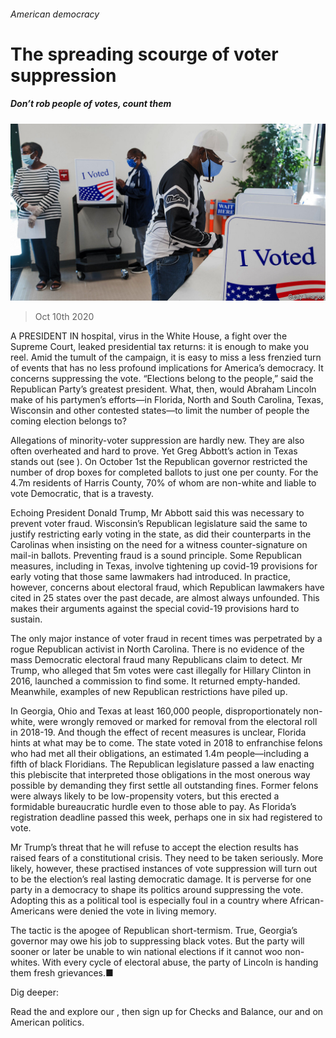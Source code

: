 ###### American democracy

# The spreading scourge of voter suppression 

##### Don’t rob people of votes, count them 

![image](images/20201010_LDP503.jpg) 

> Oct 10th 2020 


A PRESIDENT IN hospital, virus in the White House, a fight over the Supreme Court, leaked presidential tax returns: it is enough to make you reel. Amid the tumult of the campaign, it is easy to miss a less frenzied turn of events that has no less profound implications for America’s democracy. It concerns suppressing the vote. “Elections belong to the people,” said the Republican Party’s greatest president. What, then, would Abraham Lincoln make of his partymen’s efforts—in Florida, North and South Carolina, Texas, Wisconsin and other contested states—to limit the number of people the coming election belongs to?


Allegations of minority-voter suppression are hardly new. They are also often overheated and hard to prove. Yet Greg Abbott’s action in Texas stands out (see ). On October 1st the Republican governor restricted the number of drop boxes for completed ballots to just one per county. For the 4.7m residents of Harris County, 70% of whom are non-white and liable to vote Democratic, that is a travesty.



Echoing President Donald Trump, Mr Abbott said this was necessary to prevent voter fraud. Wisconsin’s Republican legislature said the same to justify restricting early voting in the state, as did their counterparts in the Carolinas when insisting on the need for a witness counter-signature on mail-in ballots. Preventing fraud is a sound principle. Some Republican measures, including in Texas, involve tightening up covid-19 provisions for early voting that those same lawmakers had introduced. In practice, however, concerns about electoral fraud, which Republican lawmakers have cited in 25 states over the past decade, are almost always unfounded. This makes their arguments against the special covid-19 provisions hard to sustain.


The only major instance of voter fraud in recent times was perpetrated by a rogue Republican activist in North Carolina. There is no evidence of the mass Democratic electoral fraud many Republicans claim to detect. Mr Trump, who alleged that 5m votes were cast illegally for Hillary Clinton in 2016, launched a commission to find some. It returned empty-handed. Meanwhile, examples of new Republican restrictions have piled up.


In Georgia, Ohio and Texas at least 160,000 people, disproportionately non-white, were wrongly removed or marked for removal from the electoral roll in 2018-19. And though the effect of recent measures is unclear, Florida hints at what may be to come. The state voted in 2018 to enfranchise felons who had met all their obligations, an estimated 1.4m people—including a fifth of black Floridians. The Republican legislature passed a law enacting this plebiscite that interpreted those obligations in the most onerous way possible by demanding they first settle all outstanding fines. Former felons were always likely to be low-propensity voters, but this erected a formidable bureaucratic hurdle even to those able to pay. As Florida’s registration deadline passed this week, perhaps one in six had registered to vote.


Mr Trump’s threat that he will refuse to accept the election results has raised fears of a constitutional crisis. They need to be taken seriously. More likely, however, these practised instances of vote suppression will turn out to be the election’s real lasting democratic damage. It is perverse for one party in a democracy to shape its politics around suppressing the vote. Adopting this as a political tool is especially foul in a country where African-Americans were denied the vote in living memory.


The tactic is the apogee of Republican short-termism. True, Georgia’s governor may owe his job to suppressing black votes. But the party will sooner or later be unable to win national elections if it cannot woo non-whites. With every cycle of electoral abuse, the party of Lincoln is handing them fresh grievances.■


Dig deeper:

Read the  and explore our , then sign up for Checks and Balance, our  and  on American politics.

